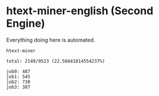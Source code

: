 # htext-miner-english (Second Engine)

Everything doing here is automated.

```
htext-miner

total: 2149/9523 (22.56641814554237%)

job0: 487
job1: 545
job2: 730
job3: 387
```